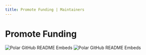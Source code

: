 ```yaml
---
title: Promote Funding | Maintainers
---
```


# Promote Funding

![Polar GitHub README Embeds](../../../../assets/maintainers/issue-funding/polar-embeds-light.jpg#only-light)
![Polar GitHub README Embeds](../../../../assets/maintainers/issue-funding/polar-embeds-dark.jpg#only-dark)
